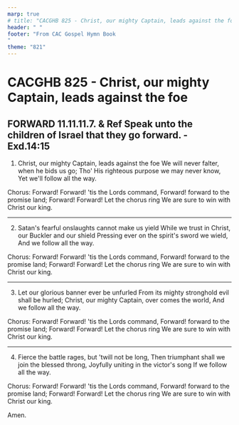 ```yaml
---
marp: true
# title: "CACGHB 825 - Christ, our mighty Captain, leads against the foe"
header: " "
footer: "From CAC Gospel Hymn Book 
"
theme: "821"
---
```

<style>
    :root {
        font-size: 2.1em;
    }

    section {
        display: flex;
        flex-direction: column;
        justify-content: space-evenly;
    }

	section {
		display: grid;
		grid-template-columns: 1fr 1fr;
		gap: 0.1em 1.6em;
	}
    section :is(h1, h2) {
        grid-column: span 2;
		margin: 0;
    }
</style>

<style scoped>
    section {
        font-size: 1.9em;
    }

</style>

# CACGHB 825 - Christ, our mighty Captain, leads against the foe
## FORWARD 11.11.11.7. & Ref Speak unto the children of Israel that they go forward. - Exd.14:15

1. Christ, our mighty Captain, leads against the foe
	We will never falter, when he bids us go;
	Tho' His righteous purpose we may never know,
	Yet we'll follow all the way.

Chorus:
	Forward! Forward! 'tis the
	Lords command,
	Forward! forward to the
	promise land;
	Forward! Forward! Let the
	chorus ring
	We are sure to win with Christ
	our king.

---

2. Satan's fearful onslaughts cannot make us yield
	While we trust in Christ, our
	Buckler and our shield
	Pressing ever on the spirit's sword we wield,
	And we follow all the way.

Chorus:
	Forward! Forward! 'tis the
	Lords command,
	Forward! forward to the
	promise land;
	Forward! Forward! Let the
	chorus ring
	We are sure to win with Christ
	our king.

---

3. Let our glorious banner ever be unfurled
	From its mighty stronghold evil shall be hurled;
	Christ, our mighty Captain, over comes the world,
	And we follow all the way.

Chorus:
	Forward! Forward! 'tis the
	Lords command,
	Forward! forward to the
	promise land;
	Forward! Forward! Let the
	chorus ring
	We are sure to win with Christ
	our king.

---

4. Fierce the battle rages, but 'twill not be long,
	Then triumphant shall we join the blessed throng,
	Joyfully uniting in the victor's song
	If we follow all the way.

Chorus:
	Forward! Forward! 'tis the
	Lords command,
	Forward! forward to the
	promise land;
	Forward! Forward! Let the
	chorus ring
	We are sure to win with Christ
	our king.

Amen.